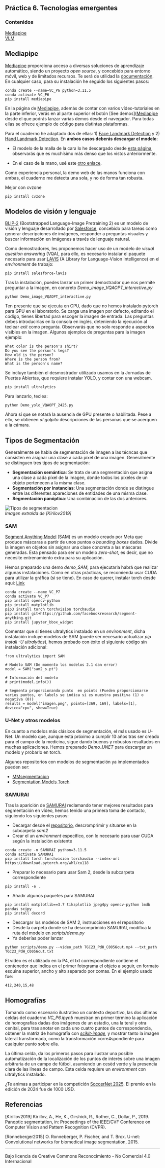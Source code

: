 ## Práctica 6. Tecnologías emergentes 

### Contenidos

[Mediapipe](#mediapipe)  
[VLM](#modelos-de-visión-y-lenguaje)  

<!--[360](#imagen-y-v-ideo-360)   -->

<!--Ver algunos ejemplos cvzone https://github.com/cvzone/cvzone https://www.computervision.zone
PyGame para pistas de sonido
PYO (https://pypi.org/project/pyo/) para sonidos, MUSIC21 para pasar a notas https://pypi.org/project/music21/
teachable machines -->

## Mediapipe

[Mediapipe](https://pypi.org/project/mediapipe/) proporciona acceso a diversas soluciones de aprendizaje automático, siendo un proyecto *open source*, y concebido para entorno móvil, web y de limitados recursos.
Te será de utilidad la [documentación](ttps://ai.google.dev/edge/mediapipe/solutions/guide). En cualquier caso, para su instalación he seguido los siguientes pasos:

```
conda create --name=VC_P6 python=3.11.5
conda activate VC_P6
pip install mediapipe
```

En la página de [Mediapipe](https://developers.google.com/mediapipe), además de contar con varios vídeo-tutoriales en la parte inferior, verás en al parte superior el botón [See demos]([Mediapipe](https://mediapipe-studio.webapps.google.com/home) desde el que podrás lanzar varias demos desde el navegador. Para todas ellas se ofrece ejemplo de código para distintas plataformas. 

Para el cuaderno he adaptado dos de ellas: 1) [Face Landmark Detection](https://mediapipe-studio.webapps.google.com/studio/demo/face_landmarker) y 2) [Hand Landmark Detection](https://mediapipe-studio.webapps.google.com/studio/demo/hand_landmarker). En **ambos casos deberás descargar el modelo**:

- El modelo de la malla de la cara lo he descargado desde [esta página](https://developers.google.com/mediapipe/solutions/vision/face_landmarker/index#models), observarás que es muchísimo más denso que los vistos anteriormente. 

- En el caso de la mano, usé este [otro enlace](https://developers.google.com/mediapipe/solutions/vision/hand_landmarker).


Como experiencia personal, la demo web de las manos funciona con ambas, el cuaderno me detecta una sola, y no de forma tan robusta.


Mejor con cvzone

```
pip install cvzone
```

## Modelos de visión y lenguaje

[BLIP-2](https://github.com/salesforce/LAVIS/tree/main/projects/blip2) (Bootstrapped Language-Image Pretraining 2) es un modelo de visión y lenguaje desarrollado por [Salesforce](https://github.com/salesforce), concebido para tareas como generar descripciones de imágenes, responder a preguntas visuales y buscar información en imágenes a través de lenguaje natural.

Como demostradores, les proponemos hacer uso de un modelo de *visual question answering* (VQA), para ello, es necesario instalar
el paquete necesario para usar [LAVIS](https://github.com/salesforce/LAVIS) (A Library for Language-Vision Intelligence) en el *environment* de trabajo:

```
pip install salesforce-lavis
```

Tras la instalación, puedes lanzar un primer demostrador que nos permite preguntar a la imagen, en concreto  *Demo_image_VQAOPT_interactive.py*

```
python Demo_image_VQAOPT_interactive.py
```

Ten presente que se ejecuta en CPU, dado que no hemos instalado pytorch para GPU en el laboratorio. Se carga una imagen por defecto, 
editando el código, tienes libertad para escoger la imagen de entrada. Las preguntas debes introducirlas en la consola en inglés, deteniendo la ejecución al teclear *exit* como pregunta. Observarás que no solo responde a aspectos visibles en la imagen. Algunos ejemplos de preguntas para la imagen ejemplo:

```
What color is the person's shirt?
Do you see the person's legs?
How old is the person?
Where is the person from?
What is the person's name?
```

Se incluye también el desmostrador utilizado usamos en la Jornadas de Puertas Abiertas, que requiere instalar YOLO, y contar con una webcam.

```
pip install ultralytics
```

Para lanzarlo, teclea:

```
python Demo_yolo_VQAOPT_2425.py
```

Ahora sí que se notará la ausencia de GPU presente o habilitada. Pese a ello, se obtienen *al golpito* descripciones de las personas que se acerquen a la cámara.

<!--


Instalar Ollama
conda create -n ollama python=3.11.5
conda activate ollama
pip install opencv-python
pip install ollama

ollama pull llama3.2-vision
 
python demo.py
-->

## Tipos de Segmentación

Generalmente se habla de segmentación de imagen a las técncas que consisten en asignar una clase a cada píxel de una imagen. Generalmente se distinguen tres tipos de segmentación:
- **Segmentación semántica**: Se trata de una segmentación que asigna una clase a cada píxel de la imagen, donde todos los píxeles de un objeto pertenecen a la misma clase.
- **Segmentación por instancias**: Una segmentación donde se distingue entre las diferentes apareciones de entidades de una misma clase.
- **Segmentación panóptica**: Una combinación de las dos anteriores.


![Tipos de segmentacion](images/Segmen_Types.jpg)  
*Imagen extraída de [Kirilov2019]*

### SAM

[Segment Anything Model](https://segment-anything.com) (SAM) es un modelo creado por Meta que produce máscaras a partir de unos puntos o *bounding boxes* dados. Divide la imagen en objetos sin asignar una clase concreta a las máscaras generadas. Esta pensado para ser un modelo *zero-shot*, es decir, que no necesite entrenamiento extra para su aplicación.

Hemos preparado una demo *demo_SAM*, para ejecutarla habrá que realizar algunas instalaciones. Como en otras prácticas, se recomienda usar CUDA para utilizar la gráfica (si se tiene). En caso de querer, instalar torch desde aqui: [Link](https://pytorch.org/get-started/locally/)

```
conda create --name VC_P7
conda activate VC_P7
pip install opencv-python
pip install matplotlib
pip3 install torch torchvision torchaudio
pip install git+https://github.com/facebookresearch/segment-anything.git
pip install jupyter_bbox_widget
```

Comentar que si tienes ultralytics instalado en un *environment*, dicha instalación incluye modelos de SAM (puede ser necesario actualizar *pip install -U ultralytics*), hemos probado con éxito el siguiente código sin instalación adicional:

```
from ultralytics import SAM

# Modelo SAM (De momento los modelos 2.1 dan error)
model = SAM("sam2_s.pt")

# Información del modelo
# print(model.info())

# Segmenta proporcionando punto  en points (Pueden proporcionarse varios puntos, en labels se indica si es muestra positiva (1) o negativa (0))
results = model("imagen.png", points=[369, 169], labels=[1], device="cpu", show=True)
```

### U-Net y otros modelos

En cuanto a modelos más clásicos de segmentación, el más usado es U-Net. Un modelo que, aunque está próximo a cumplir 10 años tras ser creado para el campo de la medicina, sigue dando buenos y robustos resultados en muchas aplicaciones. Hemos preparado *Demo_UNET* para descargar un modelo y probarlo en torch. 

Algunos repositorios con modelos de segmentación ya implementados pueden ser: 
- [MMsegmentacion](https://github.com/open-mmlab/mmsegmentation?tab=readme-ov-file)
- [Segmentation Models Torch](https://segmentation-modelspytorch.readthedocs.io/en/latest/)


### SAMURAI

Tras la aparición de [SAMURAI](https://github.com/yangchris11/samurai?tab=readme-ov-file) reclamando tener mejores resultados para segmentación en vídeo, hemos tenido una primera toma de contacto, siguiendo los siguientes pasos:

- Decargar desde el [repositorio](https://github.com/yangchris11/samurai?tab=readme-ov-file), descromprimir y situarse en la subcarpeta *sam2*
- Crear el un *environment* específico, con lo necesario para usar CUDA según la instalación existente

```
conda create -n SAMURAI python=3.11.5
conda activate SAMURAI
pip install torch torchvision torchaudio --index-url https://download.pytorch.org/whl/cu118
```
- Preparar lo necesario para usar Sam 2, desde la subcarpeta correspondiente
```
pip install -e .
```
- Añadir algunos paquetes para SAMURAI
```
pip install matplotlib==3.7 tikzplotlib jpeg4py opencv-python lmdb pandas scipy
pip install decord
```
- Descargar los modelos de SAM 2, instrucciones en el repositorio
- Desde la carpeta donde se ha descomprimido SAMURAI, modifica la ruta del modelo en *scripts/demo.py*
- Ya deberías poder lanzar

```
python scripts/demo.py --video_path TGC23_PdH_C0056cut.mp4 --txt_path TGC23_PdH_C0056cut.txt
```
El vídeo es el utilizado en la P4, el txt correspondiente contiene el contenedor que indica en el primer fotograma el objeto a seguir, en formato esquina superior, ancho y alto separado por comas. En el ejemplo usado fue:
```
412,240,15,48
```

## Homografías

Tomando como escenario ilustrativo un contexto deportivo, las dos últimas celdas del cuaderno *VC_P6.ipynb* muestran en primer término la aplicación de homografías dadas dos imágenes de un estadio, una la teral y otra cenital, para tras anotar en cada uno cuatro puntos de correspondencia, obtener la matriz de homografía con [*scikit-image*](https://scikit-image.org), y mostrar tanto la imagen lateral transformada, como la transformación corre4spondiente para cualquier punto sobre ella.

La última celda, da los primeros pasos para ilustrar una posible automatización de la localización de los puntos de interés sobre una imagen arbitraria de un campo de fútbol, asumiendo un cesèd verde y la presencia clara de las líneas de campo. Esta celda requiere un *environment* con ultralytics instalado.

¿Te animas a participar en la competición [SoccerNet 2025](https://www.soccer-net.org/challenges/2025). El premio en la edición de 2024 fue de 1000 USD.

<!--
## Segmentación

MMSegmentation tensorflow

DINO+SAM

SAM2
Instalo sam2 https://github.com/facebookresearch/sam2?tab=readme-ov-file
* git clone https://github.com/facebookresearch/sam2.git && cd sam2
* conda create -n SAMURAI python=3.11.5
* conda activate SAMURAI
* pip install torch torchvision torchaudio --index-url https://download.pytorch.org/whl/cu118
* pip install -e .

Descargar checkpoints, probé 
notebooks/video_predictor_example.ipynb 
y me funciona

SAMURAI
Descargar
 https://github.com/yangchris11/samurai?tab=readme-ov-file
* pip install matplotlib==3.7 tikzplotlib jpeg4py opencv-python lmdb pandas scipy

Y antes de ejecutar, sobreescribir la subcarpeta sam2, con la usada para instalar SAM2 antes

pip install decord


Background removal https://github.com/chenxwh/cog-RMBG
https://github.com/naver-ai/ZIM









## YOLO-World

Integrado en el paquete de ultralitycs, permite detectar objetos en una imagen proporcionando una descripción de texto

## Supervision

Pretende ser independiente del modelo. ¿Pide licencia?

https://roboflow.github.io/cheatsheet-supervision/

```
pip install supervision
```

https://pypi.org/project/supervision/

## Imagen y vídeo 360

Mi experiencia con imagen y vídeo 360 se centra en la Gopro MAX.
Para trabajar con material capturado con la Gopro MAX en el PC, tuve que instalar [Gopro Player](https://gopro.com/es/es/info/gopro-player). Realmente con el enlace anterior siempre obtengo como respuesta *"Ha habido un problema"*, por lo que acabé con un enlace a una [beta](https://install.appcenter.ms/orgs/sw-team-devops-rimo/apps/gopro-player-for-windows-beta/distribution_groups/public?fbclid=IwAR2AVN9jQSLJETcmC57ILYKT1_B4JxVPa8MOYhg3mRvdSDQYh2sCVvuZ6VI). No me hago responsable.

Gopro utiliza el códec HEVC, según mis notas tuve que instalar el códec, y aparentemente lo obtuve a través de este [enlace](https://apps.microsoft.com/detail/9MW2BVRCG0B2?rtc=1&hl=es-es&gl=ES), en cualquier caso, he dejado un enlace en el campus.

De cara a verlo en las gafas de RV, conecté con cable USB (puerto USB-3), y aparece como una unidad USB. Si no es conexión USB-3 y no del frontal de la torre, no he conseguido acceder. Tengo dudas si además he tenido que tener instalada la [aplicación de Quest](https://www.meta.com/es/quest/setup/) para el PC. En algún equipo tuve que dar permiso para que se pudiera acceder a las gafas. Una vez que el contenido haya sido copiado en las gafas, he probado en la carpeta *Movies*, lo he visualizado en 360 utilizando la aplicación *Meta Quest TV* como aplicación en las gafas accediendo a *Tu contenido*.
-->
<!--

https://storage.googleapis.com/mediapipe-models/face_landmarker/face_landmarker/float16/1/face_landmarker.task

[Repositorio de  modelos](https://developers.google.com/mediapipe/solutions/vision/hand_landmarker/index#models)
-->


<!--

Setup
https://www.youtube.com/watch?v=VicWnzy-O5Y

Balance

Cable, Sony Multi


Arrancar

App, calibración
-->

## Referencias

[Kirillov2019] Kirillov, A., He, K., Girshick, R., Rother, C., Dollar, P., 2019. Panoptic segmentation, in: Proceedings of the IEEE/CVF Conference on Computer
Vision and Pattern Recognition (CVPR).

[Ronneberger2015] O. Ronneberger, P. Fischer, and T. Brox. U-net: Convolutional networks for biomedical
image segmentation, 2015.

***
Bajo licencia de Creative Commons Reconocimiento - No Comercial 4.0 Internacional

